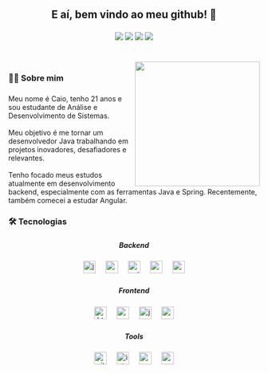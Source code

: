 
<h2 align="center">E aí, bem vindo ao meu github! 👋</h2>

###

<div align="center">
  <a href="https://www.linkedin.com/in/caio-ferraz-almeida/" target="_blank"><img src="https://img.shields.io/badge/Caio Ferraz-0077B5?style=flat-square&logo=linkedin&logoColor=white"  
   target="_blank"></a>
  <a href="mailto:caioferrazalmeida.27@gmail.com"><img src="https://img.shields.io/badge/caioferrazalmeida.27@gmail.com-D14836?style=flat-square&logo=gmail&logoColor=white" target="_blank"></a>
  <a href="https://www.instagram.com/caio_frz/" target="_blank"><img src="https://img.shields.io/badge/@caio__frz-E4405F?style=flat-square&logo=instagram&logoColor=white" target="_blank"></a>
  <a href="https://twitter.com/caio_frzz" target="_blank"><img src="https://img.shields.io/badge/@caio__frzz-1DA1F2?style=flat-square&logo=twitter&logoColor=white" target="_blank"></a>
</div>

###

<br clear="both">

<img align="right" height="250" src="https://enotas.com.br/blog/wp-content/uploads/2021/02/linguagem-de-programa%C3%A7%C3%A3o-768x768.jpg"  />

###

<h3 align="left">👩‍💻  Sobre mim</h3>

###

<p align="left">Meu nome é Caio, tenho 21 anos e sou estudante de Análise e Desenvolvimento de Sistemas.<br><br>  Meu objetivo é me tornar um desenvolvedor Java trabalhando em projetos inovadores, desafiadores e relevantes. <br><br>Tenho focado meus estudos atualmente em desenvolvimento backend, especialmente com as ferramentas Java e Spring.  Recentemente, também comecei a estudar Angular.</p>

###

<h3 align="left">🛠 Tecnologias</h3>

###

<h5 align="center">Backend</h5>

###

<div align="center">
  <img src="https://img.shields.io/badge/java-%23ED8B00.svg?style=for-the-badge&logo=openjdk&logoColor=white" height="25" alt="java logo"  />
  <img width="12" />
  <img src="https://img.shields.io/badge/Spring-6DB33F?logo=spring&logoColor=black&style=for-the-badge" height="25" alt="spring logo"  />
  <img width="12" />
  <img src="https://img.shields.io/badge/Python-3776AB?logo=python&logoColor=white&style=for-the-badge" height="25" alt="python logo"  />
  <img width="12" />
  <img src="https://img.shields.io/badge/MySQL-4479A1?logo=mysql&logoColor=white&style=for-the-badge" height="25" alt="mysql logo"  />
  <img width="12" />
  <img src="https://img.shields.io/badge/PostgreSQL-4169E1?logo=postgresql&logoColor=white&style=for-the-badge" height="25" alt="postgresql logo"  />
</div>

###

<h5 align="center">Frontend</h5>

###

<div align="center">
  <img src="https://img.shields.io/badge/HTML5-E34F26?logo=html5&logoColor=white&style=for-the-badge" height="25" alt="html5 logo"  />
  <img width="12" />
  <img src="https://img.shields.io/badge/CSS3-1572B6?logo=css3&logoColor=white&style=for-the-badge" height="25" alt="css3 logo"  />
  <img width="12" />
  <img src="https://img.shields.io/badge/JavaScript-F7DF1E?logo=javascript&logoColor=black&style=for-the-badge" height="25" alt="javascript logo"  />
  <img width="12" />
  <img src="https://img.shields.io/badge/Angular-DD0031?logo=angular&logoColor=white&style=for-the-badge" height="25" alt="angularjs logo"  />
</div>

###

<h5 align="center">Tools</h5>

###

<div align="center">
  <img src="https://img.shields.io/badge/Git-F05032?logo=git&logoColor=white&style=for-the-badge" height="25" alt="git logo"  />
  <img width="12" />
  <img src="https://img.shields.io/badge/IntelliJ IDEA-000000?logo=intellijidea&logoColor=white&style=for-the-badge" height="25" alt="intellij logo"  />
  <img width="12" />
  <img src="https://img.shields.io/badge/Postman-FF6C37?logo=postman&logoColor=black&style=for-the-badge" height="25" alt="postman logo"  />
  <img width="12" />
  <img src="https://img.shields.io/badge/Apache Maven-C71A36?logo=apachemaven&logoColor=white&style=for-the-badge" height="25" alt="apachemaven logo"  />
</div>

###
